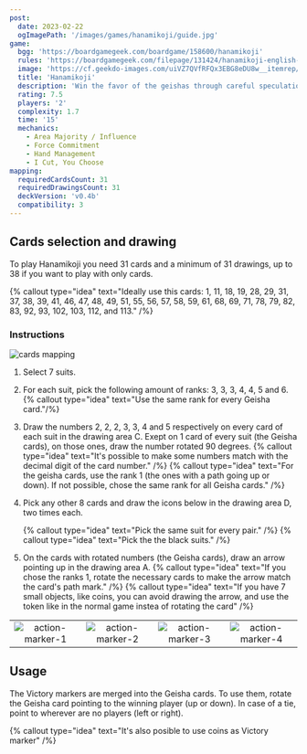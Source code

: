 ```yaml
---
post:
  date: 2023-02-22
  ogImagePath: '/images/games/hanamikoji/guide.jpg'
game:
  bgg: 'https://boardgamegeek.com/boardgame/158600/hanamikoji'
  rules: 'https://boardgamegeek.com/filepage/131424/hanamikoji-english-rules'
  image: 'https://cf.geekdo-images.com/uiVZ7QVfRFQx3EBG8eDU8w__itemrep/img/KKHTlNTf8JbSyL9tHwPrC5J_lQM=/fit-in/246x300/filters:strip_icc()/pic6339446.png'
  title: 'Hanamikoji'
  description: 'Win the favor of the geishas through careful speculation and bold moves.'
  rating: 7.5
  players: '2'
  complexity: 1.7
  time: '15'
  mechanics:
    - Area Majority / Influence
    - Force Commitment
    - Hand Management
    - I Cut, You Choose
mapping:
  requiredCardsCount: 31
  requiredDrawingsCount: 31
  deckVersion: 'v0.4b'
  compatibility: 3
---
```


## Cards selection and drawing

To play Hanamikoji you need 31 cards and a minimum of 31 drawings, up to 38 if you want to play with only cards.

{% callout type="idea" text="Ideally use this cards: 1, 11, 18, 19, 28, 29, 31, 37, 38, 39, 41, 46, 47, 48, 49, 51, 55, 56, 57, 58, 59, 61, 68, 69, 71, 78, 79, 82, 83, 92, 93, 102, 103, 112, and 113." /%}

### Instructions

![cards mapping](/images/games/hanamikoji/guide.jpg)

1. Select 7 suits.
1. For each suit, pick the following amount of ranks: 3, 3, 3, 4, 4, 5 and 6.
   {% callout type="idea" text="Use the same rank for every Geisha card."/%}
1. Draw the numbers 2, 2, 2, 3, 3, 4 and 5 respectively on every card of each suit in the drawing area C. Exept on 1 card of every suit (the Geisha cards), on those ones, draw the number rotated 90 degrees.
   {% callout type="idea" text="It's possible to make some numbers match with the decimal digit of the card number." /%}
   {% callout type="idea" text="For the geisha cards, use the rank 1 (the ones with a path going up or down). If not possible, chose the same rank for all Geisha cards." /%}
1. Pick any other 8 cards and draw the icons below in the drawing area D, two times each.

   {% callout type="idea" text="Pick the same suit for every pair." /%}
   {% callout type="idea" text="Pick the the black suits." /%}

1. On the cards with rotated numbers (the Geisha cards), draw an arrow pointing up in the drawing area A.
   {% callout type="idea" text="If you chose the ranks 1, rotate the necessary cards to make the arrow match the card's path mark." /%}
   {% callout type="idea" text="If you have 7 small objects, like coins, you can avoid drawing the arrow, and use the token like in the normal game instea of rotating the card" /%}

|                                                                  |                                                                  |                                                                  |                                                                  |
| :--------------------------------------------------------------: | :--------------------------------------------------------------: | :--------------------------------------------------------------: | :--------------------------------------------------------------: |
| ![action-marker-1](/images/games/hanamikoji/action-marker-1.jpg) | ![action-marker-2](/images/games/hanamikoji/action-marker-2.jpg) | ![action-marker-3](/images/games/hanamikoji/action-marker-3.jpg) | ![action-marker-4](/images/games/hanamikoji/action-marker-4.jpg) |

## Usage

The Victory markers are merged into the Geisha cards. To use them, rotate the Geisha card pointing to the winning player (up or down). In case of a tie, point to wherever are no players (left or right).

{% callout type="idea" text="It's also posible to use coins as Victory marker" /%}
